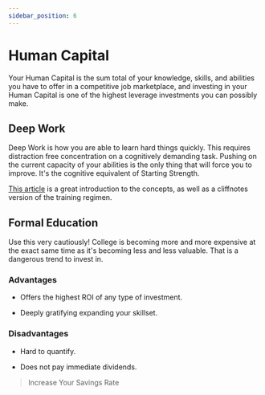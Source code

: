 ```yaml
---
sidebar_position: 6
---
```


# Human Capital

Your Human Capital is the sum total of your knowledge, skills, and abilities you have to offer in a competitive job marketplace, and investing in your Human Capital is one of the highest leverage investments you can possibly make.

## Deep Work

Deep Work is how you are able to learn hard things quickly. This requires distraction free concentration on a cognitively demanding task. Pushing on the current capacity of your abilities is the only thing that will force you to improve. It's the cognitive equivalent of Starting Strength.

[This article](https://blog.doist.com/deep-work/) is a great introduction to the concepts, as well as a cliffnotes version of the training regimen.

## Formal Education

Use this very cautiously! College is becoming more and more expensive at the exact same time as it's becoming less and less valuable. That is a dangerous trend to invest in.

### Advantages

- Offers the highest ROI of any type of investment.

- Deeply gratifying expanding your skillset.

### Disadvantages

- Hard to quantify.

- Does not pay immediate dividends.

>Increase Your Savings Rate